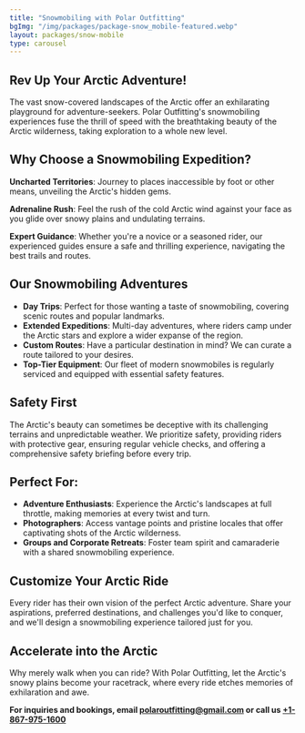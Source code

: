 ```yaml
---
title: "Snowmobiling with Polar Outfitting"
bgImg: "/img/packages/package-snow_mobile-featured.webp"
layout: packages/snow-mobile
type: carousel
---
```


## Rev Up Your Arctic Adventure!

The vast snow-covered landscapes of the Arctic offer an exhilarating playground for adventure-seekers. Polar Outfitting's snowmobiling experiences fuse the thrill of speed with the breathtaking beauty of the Arctic wilderness, taking exploration to a whole new level.

## Why Choose a Snowmobiling Expedition?

**Uncharted Territories**: Journey to places inaccessible by foot or other means, unveiling the Arctic's hidden gems.

**Adrenaline Rush**: Feel the rush of the cold Arctic wind against your face as you glide over snowy plains and undulating terrains.

**Expert Guidance**: Whether you're a novice or a seasoned rider, our experienced guides ensure a safe and thrilling experience, navigating the best trails and routes.

## Our Snowmobiling Adventures

- **Day Trips**: Perfect for those wanting a taste of snowmobiling, covering scenic routes and popular landmarks.
- **Extended Expeditions**: Multi-day adventures, where riders camp under the Arctic stars and explore a wider expanse of the region.
- **Custom Routes**: Have a particular destination in mind? We can curate a route tailored to your desires.
- **Top-Tier Equipment**: Our fleet of modern snowmobiles is regularly serviced and equipped with essential safety features.

## Safety First

The Arctic's beauty can sometimes be deceptive with its challenging terrains and unpredictable weather. We prioritize safety, providing riders with protective gear, ensuring regular vehicle checks, and offering a comprehensive safety briefing before every trip.

## Perfect For:

- **Adventure Enthusiasts**: Experience the Arctic's landscapes at full throttle, making memories at every twist and turn.
- **Photographers**: Access vantage points and pristine locales that offer captivating shots of the Arctic wilderness.
- **Groups and Corporate Retreats**: Foster team spirit and camaraderie with a shared snowmobiling experience.

## Customize Your Arctic Ride

Every rider has their own vision of the perfect Arctic adventure. Share your aspirations, preferred destinations, and challenges you'd like to conquer, and we'll design a snowmobiling experience tailored just for you.

## Accelerate into the Arctic

Why merely walk when you can ride? With Polar Outfitting, let the Arctic's snowy plains become your racetrack, where every ride etches memories of exhilaration and awe.

**For inquiries and bookings, email [polaroutfitting@gmail.com](mailto:polaroutfitting@gmail.com) or call us [+1-867-975-1600](tel:1-867-975-1600)**
